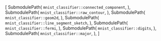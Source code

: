 [
    SubmodulePath(
        `mnist_classifier::connected_component`,
    ),
    SubmodulePath(
        `mnist_classifier::raw_contour`,
    ),
    SubmodulePath(
        `mnist_classifier::geom2d`,
    ),
    SubmodulePath(
        `mnist_classifier::line_segment_sketch`,
    ),
    SubmodulePath(
        `mnist_classifier::fermi`,
    ),
    SubmodulePath(
        `mnist_classifier::digits`,
    ),
    SubmodulePath(
        `mnist_classifier::major`,
    ),
]
